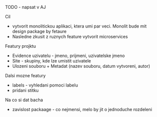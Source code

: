 TODO - napsat v AJ

Cil 
- vytvorit monolitickou aplikaci, ktera umi par veci. Monolit bude mit design package by fetaure
- Nasledne zkusit z ruznych feature vytvorit microservices 


Featury projktu 
- Evidence uzivatelu - jmeno, prijmeni, uzivatelske jmeno
- Site - skupiny, kde lze umistit uzivatele
- Ulozeni souboru + Metadat (nazev souboru, datum vytvoreni, autor)

Dalsi mozne featury 
- labels - vyhledani pomoci labelu
- pridani stitku


Na co si dat bacha
- zavislost packaage - co nejmensi, melo by jit o jednoduche rozdeleni
